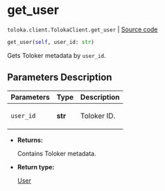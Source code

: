 # get_user
`toloka.client.TolokaClient.get_user` | [Source code](https://github.com/Toloka/toloka-kit/blob/v1.0.2/src/client/__init__.py#L3202)

```python
get_user(self, user_id: str)
```

Gets Toloker metadata by `user_id`.

## Parameters Description

| Parameters | Type | Description |
| :----------| :----| :-----------|
`user_id`|**str**|<p>Toloker ID.</p>

* **Returns:**

  Contains Toloker metadata.

* **Return type:**

  [User](toloka.client.user.User.md)
